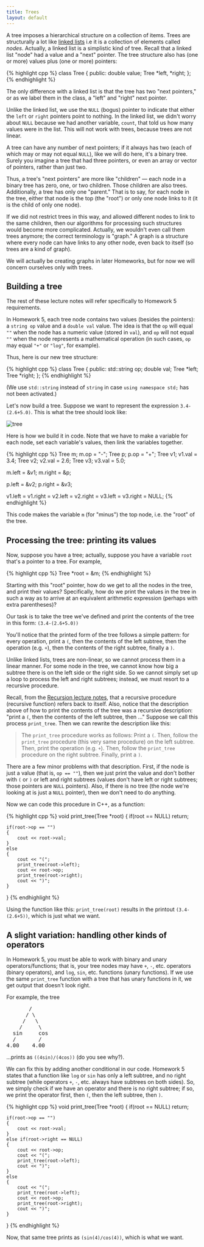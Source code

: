 ```yaml
---
title: Trees
layout: default
---
```

A tree imposes a hierarchical structure on a collection of items.
Trees are structurally a lot like
[linked lists](/cse2122/lecture/linked-lists.html) i.e it is a collection of elements called *nodes*. Actually, a linked list is
a simplistic kind of tree. Recall that a linked list "node" had a
value and a "next" pointer. The tree structure also has (one or more)
values plus (one or more) pointers:

{% highlight cpp %}
class Tree {
public:
    double value;
    Tree *left, *right;
};
{% endhighlight %}

The only difference with a linked list is that the tree has two "next
pointers," or as we label them in the class, a "left" and "right" next
pointer.

Unlike the linked list, we use the `NULL` (bogus) pointer to indicate
that either the `left` or `right` pointers point to nothing. In the
linked list, we didn't worry about `NULL` because we had another
variable, `count`, that told us how many values were in the list. This
will not work with trees, because trees are not linear.

A tree can have any number of next pointers; if it always has two
(each of which may or may not equal `NULL`), like we will do here,
it's a binary tree. Surely you imagine a tree that had three pointers,
or even an array or vector of pointers, rather than just two.

Thus, a tree's "next pointers" are more like "children" &mdash; each
node in a binary tree has zero, one, or two children. Those children
are also trees. Additionally, a tree has only one "parent." That is to
say, for each node in the tree, either that node is the top (the
"root") or only one node links to it (it is the child of only one
node).

If we did not restrict trees in this way, and allowed different nodes
to link to the same children, then our algorithms for processing such
structures would become more complicated. Actually, we wouldn't even
call them trees anymore; the correct terminology is "graph." A graph
is a structure where every node can have links to any other node, even
back to itself (so trees are a kind of graph).

We will actually be creating graphs in later Homeworks, but for now
we will concern ourselves only with trees.

## Building a tree

The rest of these lecture notes will refer specifically to
Homework 5 requirements.

In Homework 5, each tree node contains two values (besides the
pointers): a `string op` value and a `double val` value. The idea is
that the `op` will equal `""` when the node has a numeric value
(stored in `val`), and `op` will not equal `""` when the node
represents a mathematical operation (in such cases, `op` may equal
`"+"` or `"log"`, for example).

Thus, here is our new tree structure:

{% highlight cpp %}
class Tree
{
public:
    std::string op;
    double val;
    Tree *left;
    Tree *right;
};
{% endhighlight %}

(We use `std::string` instead of `string` in case `using namespace
std;` has not been activated.)

Let's now build a tree. Suppose we want to represent the expression
`3.4-(2.6+5.0)`. This is what the tree should look like:

![tree](/cse2122/images/tree.jpeg "Tree for 3.4-(2.6+5.0)")

Here is how we build it in code. Note that we have to make a variable
for each node, set each variable's values, then link the variables
together.

{% highlight cpp %}
Tree m;
m.op = "-";
Tree p;
p.op = "+";
Tree v1;
v1.val = 3.4;
Tree v2;
v2.val = 2.6;
Tree v3;
v3.val = 5.0;

m.left = &v1;
m.right = &p;

p.left = &v2;
p.right = &v3;

v1.left = v1.right = v2.left = v2.right = v3.left = v3.right = NULL;
{% endhighlight %}

This code makes the variable `m` (for "minus") the top node, i.e. the
"root" of the tree.

## Processing the tree: printing its values

Now, suppose you have a tree; actually, suppose you have a variable
`root` that's a pointer to a tree. For example,

{% highlight cpp %}
Tree *root = &m;
{% endhighlight %}

Starting with this "root" pointer, how do we get to all the nodes in
the tree, and print their values? Specifically, how do we print the
values in the tree in such a way as to arrive at an equivalent
arithmetic expression (perhaps with extra parentheses)?

Our task is to take the tree we've defined and print the contents of
the tree in this form: `(3.4-(2.6+5.0))`

You'll notice that the printed form of the tree follows a simple
pattern: for every operation, print a `(`, then the contents of the
left subtree, then the operation (e.g. `+`), then the contents of the
right subtree, finally a `)`.

Unlike linked lists, trees are non-linear, so we cannot process them
in a linear manner. For some node in the tree, we cannot know how big
a subtree there is on the left side or the right side. So we cannot
simply set up a loop to process the left and right subtrees; instead,
we must resort to a recursive procedure.

Recall, from the [Recursion lecture notes](/cse2122/lecture/recursion.html),
that a recursive procedure (recursive function) refers back to
itself. Also, notice that the description above of how to print the
contents of the tree was a recursive description: "print a `(`, then
the contents of the left subtree, then ..." Suppose we call this
process `print_tree`. Then we can rewrite the description like this:

> The `print_tree` procedure works as follows: Print a `(`. Then,
> follow the `print_tree` procedure (this very same procedure) on the
> left subtree. Then, print the operation (e.g. `+`). Then, follow the
> `print_tree` procedure on the right subtree. Finally, print a `)`.

There are a few minor problems with that description. First, if the
node is just a value (that is, `op == ""`), then we just print the
value and don't bother with `(` or `)` or left and right subtrees
(values don't have left or right subtrees; those pointers are `NULL`
pointers). Also, if there is no tree (the node we're looking at is
just a `NULL` pointer), then we don't need to do anything.

Now we can code this procedure in C++, as a function:

{% highlight cpp %}
void print_tree(Tree *root)
{
    if(root == NULL)
        return;
    
    if(root->op == "")
    {
        cout << root->val;
    }
    else
    {
        cout << "(";
        print_tree(root->left);
        cout << root->op;
        print_tree(root->right);
        cout << ")";
    }
}
{% endhighlight %}

Using the function like this: `print_tree(root)` results in the
printout `(3.4-(2.6+5))`, which is just what we want.

## A slight variation: handling other kinds of operators

In Homework 5, you must be able to work with binary and unary
operators/functions; that is, your tree nodes may have `+`, `-`,
etc. operators (binary operators), and `log`, `sin`, etc. functions
(unary functions). If we use the same `print_tree` function with a
tree that has unary functions in it, we get output that doesn't look
right.

For example, the tree

<pre>
       /
      / \
     /   \
    /     \
  sin     cos
  /       /
4.00    4.00
</pre>

...prints as `((4sin)/(4cos))` (do you see why?).

We can fix this by adding another conditional in our code. Homework 5
states that a function like `log` or `sin` has only a left subtree,
and no right subtree (while operators `+`, `-`, etc. always have
subtrees on both sides). So, we simply check if we have an operator
and there is no right subtree; if so, we print the operator first,
then `(`, then the left subtree, then `)`.

{% highlight cpp %}
void print_tree(Tree *root)
{
    if(root == NULL)
        return;
    
    if(root->op == "")
    {
        cout << root->val;
    }
    else if(root->right == NULL)
    {
        cout << root->op;
        cout << "(";
        print_tree(root->left);
        cout << ")";
    }
    else
    {
        cout << "(";
        print_tree(root->left);
        cout << root->op;
        print_tree(root->right);
        cout << ")";
    }
}
{% endhighlight %}

Now, that same tree prints as `(sin(4)/cos(4))`, which is what we
want.
